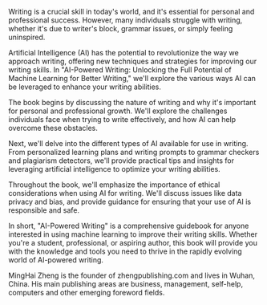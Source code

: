
Writing is a crucial skill in today's world, and it's essential for personal and professional success. However, many individuals struggle with writing, whether it's due to writer's block, grammar issues, or simply feeling uninspired.

Artificial Intelligence (AI) has the potential to revolutionize the way we approach writing, offering new techniques and strategies for improving our writing skills. In "AI-Powered Writing: Unlocking the Full Potential of Machine Learning for Better Writing," we'll explore the various ways AI can be leveraged to enhance your writing abilities.

The book begins by discussing the nature of writing and why it's important for personal and professional growth. We'll explore the challenges individuals face when trying to write effectively, and how AI can help overcome these obstacles.

Next, we'll delve into the different types of AI available for use in writing. From personalized learning plans and writing prompts to grammar checkers and plagiarism detectors, we'll provide practical tips and insights for leveraging artificial intelligence to optimize your writing abilities.

Throughout the book, we'll emphasize the importance of ethical considerations when using AI for writing. We'll discuss issues like data privacy and bias, and provide guidance for ensuring that your use of AI is responsible and safe.

In short, "AI-Powered Writing" is a comprehensive guidebook for anyone interested in using machine learning to improve their writing skills. Whether you're a student, professional, or aspiring author, this book will provide you with the knowledge and tools you need to thrive in the rapidly evolving world of AI-powered writing.

MingHai Zheng is the founder of zhengpublishing.com and lives in Wuhan, China. His main publishing areas are business, management, self-help, computers and other emerging foreword fields.
